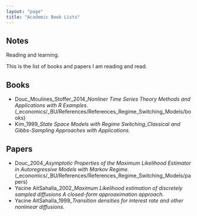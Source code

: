 ```yaml
---
layout: "page"
title: "Academic Book Lists"
---
```

## Notes
Reading and learning. 

This is the list of books and papers I am reading and read.

## Books
- Douc_Moulines_Stoffer_2014_*Nonliner Time Series Theory  Methods and Applications with R Examples*. (\_economics/\_BU/References/References_Regime_Switching_Models/books)
- Kim_1999_*State Space Models with Regime Switching_Classical and Gibbs-Sampling Approaches with Applications.* 

## Papers
- Douc_2004_*Asymptotic Properties of the Maximum Likelihood Estimator in Autoregressive Models with Markov Regime.*   (\_economics/\_BU/References/References_Regime_Switching_Models/papers)
- Yacine AitSahalla_2002_*Maximum Likelihood estimation of discretely sampled diffusions A closed-form approaximation approach.* 
- Yacine AitSahalla_1999_*Transition densities for interest rate and other nonlinear diffusions.*
